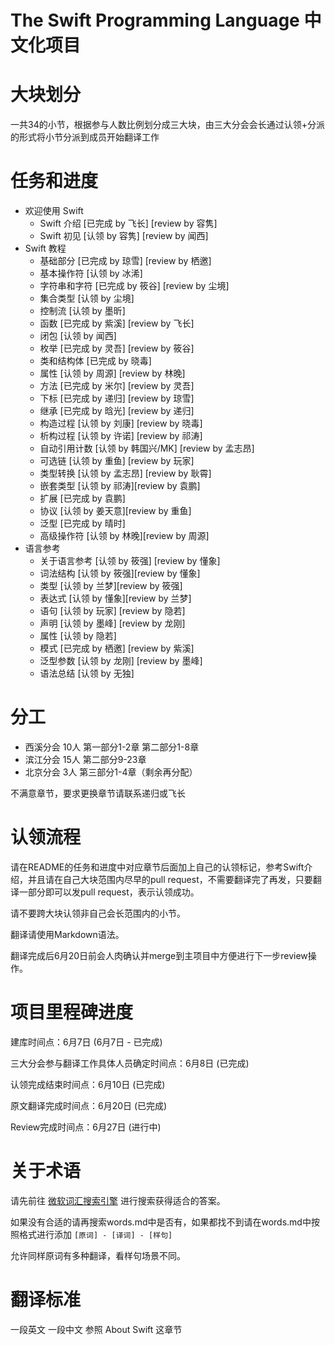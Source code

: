The Swift Programming Language 中文化项目
========================================

# 大块划分

一共34的小节，根据参与人数比例划分成三大块，由三大分会会长通过认领+分派的形式将小节分派到成员开始翻译工作

# 任务和进度

* 欢迎使用 Swift
   * Swift 介绍 [已完成 by 飞长] [review by 容隽]
   * Swift 初见  [认领 by 容隽] [review by 闻西]
* Swift 教程
   * 基础部分 [已完成 by 琼雪] [review by 栖邀]
   * 基本操作符 [认领 by 冰浠]
   * 字符串和字符 [已完成 by 筱谷] [review by 尘境]
   * 集合类型 [认领 by 尘境]
   * 控制流 [认领 by 墨昕]
   * 函数 [已完成 by 紫溪] [review by 飞长]
   * 闭包 [认领 by 闻西]
   * 枚举 [已完成 by 灵吾] [review by 筱谷]
   * 类和结构体 [已完成 by 晓毒]
   * 属性 [认领 by 周源] [review by 林晚]
   * 方法 [已完成 by 米尔] [review by 灵吾]
   * 下标 [已完成 by 递归] [review by 琼雪]
   * 继承 [已完成 by 晗光] [review by 递归]
   * 构造过程 [认领 by 刘康] [review by 晓毒]
   * 析构过程 [认领 by 许诺] [review by 祁涛]
   * 自动引用计数 [认领 by 韩国兴/MK] [review by 孟志昂]
   * 可选链 [认领 by 重鱼] [review by 玩家]
   * 类型转换 [认领 by 孟志昂] [review by 耿霄]
   * 嵌套类型 [认领 by 祁涛][review by 袁鹏]
   * 扩展 [已完成 by 袁鹏]
   * 协议 [认领 by 姜天意][review by 重鱼]
   * 泛型 [已完成 by 晴时]
   * 高级操作符 [认领 by 林晚][review by 周源]
* 语言参考
   * 关于语言参考 [认领 by 筱强] [review by 懂象]
   * 词法结构 [认领 by 筱强][review by 懂象]
   * 类型 [认领 by 兰梦][review by 筱强]
   * 表达式 [认领 by 懂象][review by 兰梦]
   * 语句 [认领 by 玩家] [review by 隐若]
   * 声明 [认领 by 墨峰] [review by 龙刚]
   * 属性 [认领 by 隐若]
   * 模式 [已完成 by 栖邀] [review by 紫溪]
   * 泛型参数 [认领 by 龙刚] [review by 墨峰]
   * 语法总结 [认领 by 无独]

# 分工
* 西溪分会 10人 第一部分1-2章 第二部分1-8章
* 滨江分会 15人 第二部分9-23章
* 北京分会 3人  第三部分1-4章（剩余再分配）

不满意章节，要求更换章节请联系递归或飞长

# 认领流程

请在README的任务和进度中对应章节后面加上自己的认领标记，参考Swift介绍，并且请在自己大块范围内尽早的pull request，不需要翻译完了再发，只要翻译一部分即可以发pull request，表示认领成功。

请不要跨大块认领非自己会长范围内的小节。

翻译请使用Markdown语法。

翻译完成后6月20日前会人肉确认并merge到主项目中方便进行下一步review操作。

# 项目里程碑进度

建库时间点：6月7日 (6月7日 - 已完成)

三大分会参与翻译工作具体人员确定时间点：6月8日 (已完成)

认领完成结束时间点：6月10日 (已完成)

原文翻译完成时间点：6月20日 (已完成)

Review完成时间点：6月27日 (进行中)

# 关于术语

请先前往 [微软词汇搜索引擎](http://www.microsoft.com/Language/zh-cn/Search.aspx) 进行搜索获得适合的答案。

如果没有合适的请再搜索words.md中是否有，如果都找不到请在words.md中按照格式进行添加 `[原词] - [译词] - [样句]`

允许同样原词有多种翻译，看样句场景不同。

# 翻译标准

一段英文 一段中文 参照 About Swift 这章节
